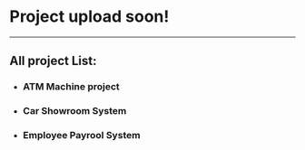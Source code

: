 <h1>Project upload soon!</h1>

<hr>
<h2>All project List: </h2>
<ul>
  <li><h3>ATM Machine project </h3></li>
  
  <li><h3>Car Showroom System </h3></li>
  
  <li><h3>Employee Payrool System </h3></li>
 
  
</ul>



